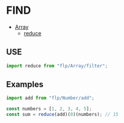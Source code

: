 # FIND
- [Array](../README.md)
  - [reduce](.)

## USE

```javascript
import reduce from "flp/Array/filter";
```

## Examples

```javascript
import add from "flp/Number/add";

const numbers = [1, 2, 3, 4, 5];
const sum = reduce(add)(0)(numbers); // 15
```

